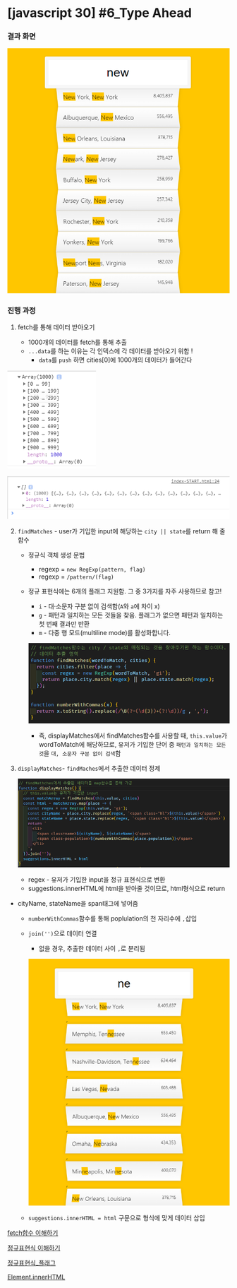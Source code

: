 # [javascript 30] #6_Type Ahead

### 결과 화면

![6_1](../assets/img/javascript30/6_1.png)



### 진행 과정

1. fetch를 통해 데이터 받아오기

   - 1000개의 데이터를 fetch를 통해 추출
   - `...data`를 하는 이유는 각 인덱스에 각 데이터를 받아오기 위함 !
     - `data`를 `push` 하면 cities[0]에 1000개의 데이터가 들어간다

![6_2](../assets/img/javascript30/6_2.png)





![6_3](../assets/img/javascript30/6_3.png)

2. `findMatches` - user가 기입한 input에 해당하는 `city || state`를 return 해 줄 함수

   - 정규식 객체 생성 문법 

     - regexp = `new RegExp(pattern, flag)`
     - regexp = `/pattern/(flag)`

   - 정규 표현식에는 6개의 플래그 지원함. 그 중 3가지를 자주 사용하므로 참고!

     - `i` - 대·소문자 구분 없이 검색함(`A`와 `a`에 차이 x)
     - `g` - 패턴과 일치하는 모든 것들을 찾음. 플래그가 없으면 패턴과 일치하는 첫 번째 결과만 반환
     - `m` - 다중 행 모드(multiline mode)를 활성화합니다.

     ![6_4](../assets/img/javascript30/6_4.png)

     - 즉, displayMatches에서 findMatches함수를 사용할 때,  `this.value`가 wordToMatch에 해당하므로,  유저가 기입한 단어 중 `패턴과 일치하는 모든 것`을 `대, 소문자 구분 없이 검색`함



3. `displayMatches`- `findMaches`에서 추출한 데이터 정제

   ![6_5](../assets/img/javascript30/6_5.png)
   
   - regex - 유저가 기입한 input을 정규 표현식으로 변환
   - suggestions.innerHTML에 html을 받아줄 것이므로, html형식으로 return 

- cityName, stateName을 span태그에 넣어줌
   - `numberWithCommas`함수를 통해 poplulation의 천 자리수에 `,`삽입

   - `join('')`으로 데이터 연결

     - 없을 경우, 추출한 데이터 사이 `,`로 분리됨

     ![6_6](../assets/img/javascript30/6_6.png)
   
   - `suggestions.innerHTML = html` 구문으로 형식에 맞게 데이터 삽입



[fetch함수 이해하기](https://developer.mozilla.org/ko/docs/Web/API/Fetch_API/Fetch%EC%9D%98_%EC%82%AC%EC%9A%A9%EB%B2%95)

[정규표현식 이해하기](https://heropy.blog/2018/10/28/regexp/)

[정규표현식_플래그](https://ko.javascript.info/regexp-introduction)

[Element.innerHTML](https://developer.mozilla.org/ko/docs/Web/API/Element/innerHTML)